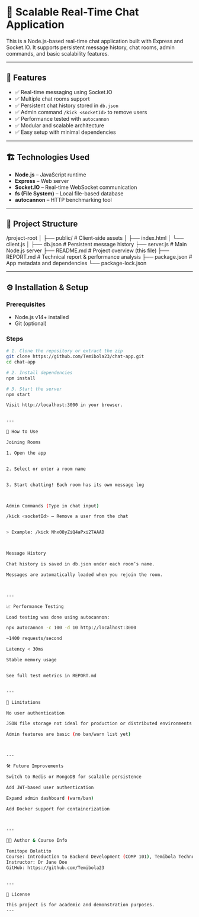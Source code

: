 
# 🧠 Scalable Real-Time Chat Application

This is a Node.js-based real-time chat application built with Express and Socket.IO. It supports persistent message history, chat rooms, admin commands, and basic scalability features.

---

## 🚀 Features

- ✅ Real-time messaging using Socket.IO  
- ✅ Multiple chat rooms support  
- ✅ Persistent chat history stored in `db.json`  
- ✅ Admin command `/kick <socketId>` to remove users  
- ✅ Performance tested with `autocannon`  
- ✅ Modular and scalable architecture  
- ✅ Easy setup with minimal dependencies  

---

## 🏗️ Technologies Used

- **Node.js** – JavaScript runtime  
- **Express** – Web server  
- **Socket.IO** – Real-time WebSocket communication  
- **fs (File System)** – Local file-based database  
- **autocannon** – HTTP benchmarking tool  

---

## 📁 Project Structure

/project-root │ ├── public/               # Client-side assets │   ├── index.html │   └── client.js │ ├── db.json               # Persistent message history ├── server.js             # Main Node.js server ├── README.md             # Project overview (this file) ├── REPORT.md             # Technical report & performance analysis ├── package.json          # App metadata and dependencies └── package-lock.json

---

## ⚙️ Installation & Setup

### Prerequisites

- Node.js v14+ installed  
- Git (optional)

### Steps

```bash
# 1. Clone the repository or extract the zip
git clone https://github.com/Temibola23/chat-app.git
cd chat-app

# 2. Install dependencies
npm install

# 3. Start the server
npm start

Visit http://localhost:3000 in your browser.


---

💬 How to Use

Joining Rooms

1. Open the app


2. Select or enter a room name


3. Start chatting! Each room has its own message log



Admin Commands (Type in chat input)

/kick <socketId> – Remove a user from the chat


> Example: /kick Nhx08yZiQ4aPxi2TAAAD



Message History

Chat history is saved in db.json under each room’s name.

Messages are automatically loaded when you rejoin the room.



---

📈 Performance Testing

Load testing was done using autocannon:

npx autocannon -c 100 -d 10 http://localhost:3000

~1400 requests/second

Latency < 30ms

Stable memory usage


See full test metrics in REPORT.md


---

📌 Limitations

No user authentication

JSON file storage not ideal for production or distributed environments

Admin features are basic (no ban/warn list yet)



---

🛠 Future Improvements

Switch to Redis or MongoDB for scalable persistence

Add JWT-based user authentication

Expand admin dashboard (warn/ban)

Add Docker support for containerization



---

👨‍💻 Author & Course Info

Temitope Bolatito
Course: Introduction to Backend Development (COMP 101), Temibola Technology College
Instructor: Dr Jane Doe
GitHub: https://github.com/Temibola23


---

📄 License

This project is for academic and demonstration purposes.
---

